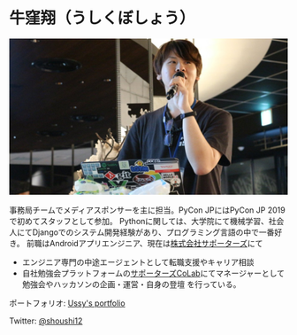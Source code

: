 # 牛窪翔（うしくぼしょう）

![ussy](./_static/ussy.jpg)

事務局チームでメディアスポンサーを主に担当。PyCon JPにはPyCon JP 2019で初めてスタッフとして参加。
Pythonに関しては、大学院にて機械学習、社会人にてDjangoでのシステム開発経験があり、プログラミング言語の中で一番好き。
前職はAndroidアプリエンジニア、現在は[株式会社サポーターズ](https://corp.supporterz.jp/)にて
* エンジニア専門の中途エージェントとして転職支援やキャリア相談
* 自社勉強会プラットフォームの[サポーターズCoLab](https://supporterzcolab.com/)にてマネージャーとして勉強会やハッカソンの企画・運営・自身の登壇
を行っている。

ポートフォリオ: [Ussy's portfolio](https://sudo5in5k.github.io/portfolio/)

Twitter: [@shoushi12](https://twitter.com/shoushi12)